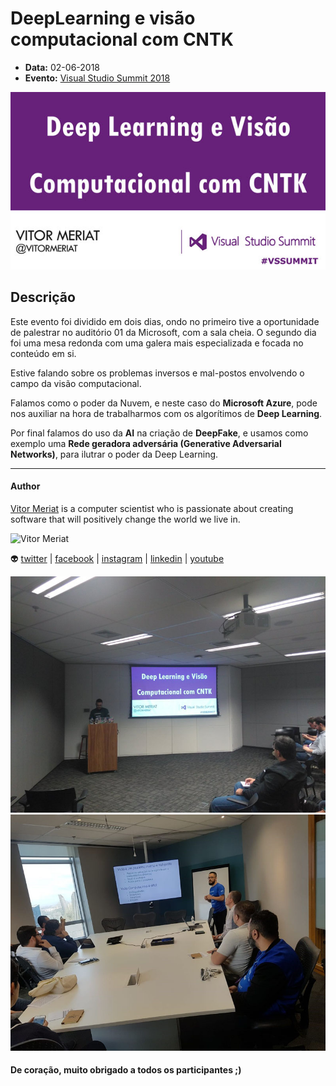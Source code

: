 # DeepLearning e visão computacional com CNTK

* **Data:** 02-06-2018
* **Evento:** [Visual Studio Summit 2018](http://devprime.one/)

<p align="center">
  <img width="600" src="../img/02-06-18-vssummit18-slide.jpg">
</p>

## Descrição

Este evento foi dividido em dois dias, ondo no primeiro tive a oportunidade de palestrar no auditório 01 da Microsoft, com a sala cheia. O segundo dia foi uma mesa redonda com uma galera mais especializada e focada no conteúdo em si.

Estive falando sobre os problemas inversos e mal-postos envolvendo o campo da visão computacional.

Falamos como o poder da Nuvem, e neste caso do **Microsoft Azure**, pode nos auxiliar na hora de trabalharmos com os algorítimos de **Deep Learning**.

Por final falamos do uso da **AI** na criação de **DeepFake**, e usamos como exemplo uma **Rede geradora adversária (Generative Adversarial Networks)**, para ilutrar o poder da Deep Learning.

---

#### Author

[Vitor Meriat](http://www.vitormeriat.com.br/) is a computer scientist who is passionate about creating software that will positively change the world we live in.

<img alt="Vitor Meriat" src="http://www.vitormeriat.com.br/assets/images/profile.jpg" height="50" width="50">

:alien: <a class="fa fa-twitter" aria-hidden="true" href="https://twitter.com/vitormeriat" target="_blank"> twitter</a> | <a class="fa fa-facebook" aria-hidden="true" href="https://www.facebook.com/vitormeriat/" target="_blank"> facebook</a> | <a class="fa fa-instagram" aria-hidden="true" href="https://www.instagram.com/vitormeriat/" target="_blank"> instagram</a> | <a class="fa fa-linkedin" aria-hidden="true" href="https://www.linkedin.com/in/vitormeriat" target="_blank"> linkedin</a> | <a class="fa fa-youtube" aria-hidden="true" href="https://www.youtube.com/user/vitormeriat/" target="_blank"> youtube</a>

![img](../img/02-06-18-vssummit18-1.jpg)
<br/>
![img](../img/02-06-18-vssummit18-4.jpg)


#### De coração, muito obrigado a todos os participantes ;)
